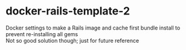 # docker-rails-template-2
Docker settings to make a Rails image and cache first bundle install to prevent re-installing all gems  
Not so good solution though; just for future reference
